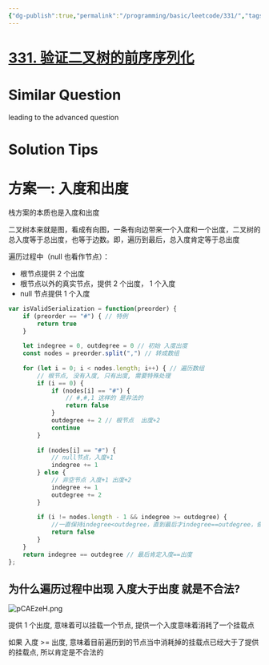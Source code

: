 ```yaml
---
{"dg-publish":true,"permalink":"/programming/basic/leetcode/331/","tags":["leetcode/tree/serialize","leetcode/graph/degree","leetcode/unsolved"]}
---
```



# [331. 验证二叉树的前序序列化](https://leetcode.cn/problems/verify-preorder-serialization-of-a-binary-tree/)

# Similar Question

leading to the advanced question

# Solution Tips

# 方案一: 入度和出度

栈方案的本质也是入度和出度

二叉树本来就是图，看成有向图，一条有向边带来一个入度和一个出度，二叉树的总入度等于总出度，也等于边数。即，遍历到最后，总入度肯定等于总出度

遍历过程中（null 也看作节点）：

+ 根节点提供 2 个出度
+ 根节点以外的真实节点，提供 2 个出度， 1 个入度
+ null 节点提供 1 个入度

```js
var isValidSerialization = function(preorder) {
    if (preorder == "#") { // 特例
        return true
    }
	
    let indegree = 0, outdegree = 0 // 初始 入度出度
    const nodes = preorder.split(",") // 转成数组
    
    for (let i = 0; i < nodes.length; i++) { // 遍历数组
        // 根节点, 没有入度, 只有出度, 需要特殊处理
        if (i == 0) { 
            if (nodes[i] == "#") { 
	            // #,#,1 这样的 是非法的
                return false
            }
            outdegree += 2 // 根节点  出度+2
            continue
        }
		
        if (nodes[i] == "#") {
	        // null节点，入度+1
			indegree += 1
		} else {
			// 非空节点 入度+1 出度+2
            indegree += 1  
            outdegree += 2
		}
		
        if (i != nodes.length - 1 && indegree >= outdegree) {
            //一直保持indegree<outdegree，直到最后才indegree==outdegree，做不到就false
            return false
        }
    }
    return indegree == outdegree // 最后肯定入度==出度
};
```

## 为什么遍历过程中出现 入度大于出度 就是不合法?

![pCAEzeH.png](https://s1.ax1x.com/2023/06/08/pCAEzeH.png)

提供 1 个出度, 意味着可以挂载一个节点, 提供一个入度意味着消耗了一个挂载点

如果 入度 >= 出度, 意味着目前遍历到的节点当中消耗掉的挂载点已经大于了提供的挂载点, 所以肯定是不合法的
